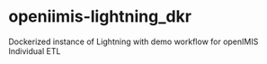# openiimis-lightning_dkr
Dockerized instance of Lightning with demo workflow for openIMIS Individual ETL
